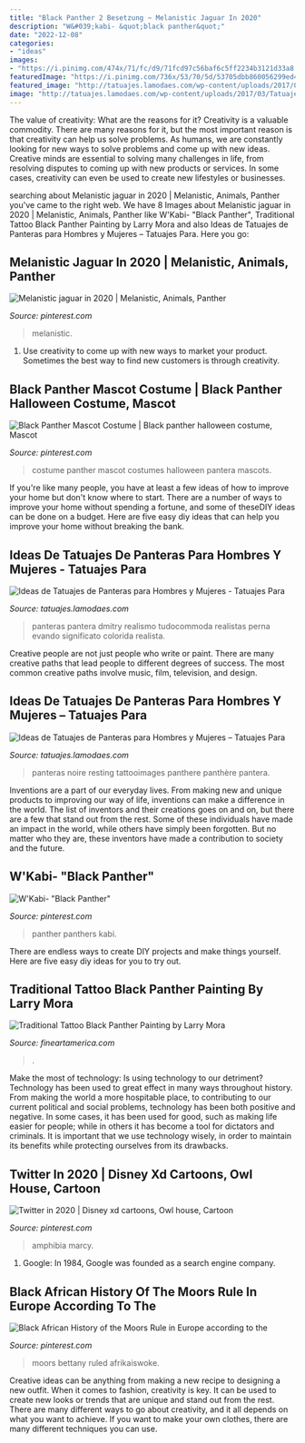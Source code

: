 ```yaml
---
title: "Black Panther 2 Besetzung ~ Melanistic Jaguar In 2020"
description: "W&#039;kabi- &quot;black panther&quot;"
date: "2022-12-08"
categories:
- "ideas"
images:
- "https://i.pinimg.com/474x/71/fc/d9/71fcd97c56baf6c5ff2234b3121d33a8.jpg"
featuredImage: "https://i.pinimg.com/736x/53/70/5d/53705dbb860056299ed478b8aa030ec2.jpg"
featured_image: "http://tatuajes.lamodaes.com/wp-content/uploads/2017/03/Tatuajes-de-Panteras-24.jpg"
image: "http://tatuajes.lamodaes.com/wp-content/uploads/2017/03/Tatuajes-de-Panteras-24.jpg"
---
```



The value of creativity: What are the reasons for it?
Creativity is a valuable commodity. There are many reasons for it, but the most important reason is that creativity can help us solve problems. As humans, we are constantly looking for new ways to solve problems and come up with new ideas. Creative minds are essential to solving many challenges in life, from resolving disputes to coming up with new products or services. In some cases, creativity can even be used to create new lifestyles or businesses.

	

		
searching about Melanistic jaguar in 2020 | Melanistic, Animals, Panther you've came to the right web. We have 8 Images about Melanistic jaguar in 2020 | Melanistic, Animals, Panther like W&#039;Kabi- &quot;Black Panther&quot;, Traditional Tattoo Black Panther Painting by Larry Mora and also Ideas de Tatuajes de Panteras para Hombres y Mujeres – Tatuajes Para. Here you go:
		
    
## Melanistic Jaguar In 2020 | Melanistic, Animals, Panther

<img loading=lazy src="https://i.pinimg.com/736x/53/70/5d/53705dbb860056299ed478b8aa030ec2.jpg" onerror="this.onerror=null;this.src='https://tse1.mm.bing.net/th?id=OIP.1cLTi8ZCNA_lZCEV-jkFEwHaHN&amp;pid=15.1';" alt="Melanistic jaguar in 2020 | Melanistic, Animals, Panther">

_Source: pinterest.com_

>melanistic. 

	

1. Use creativity to come up with new ways to market your product. Sometimes the best way to find new customers is through creativity.

    
## Black Panther Mascot Costume | Black Panther Halloween Costume, Mascot

<img loading=lazy src="https://i.pinimg.com/736x/c0/c0/94/c0c0946e4190bdf0dc021b39dae677b3.jpg" onerror="this.onerror=null;this.src='https://tse4.mm.bing.net/th?id=OIP.HBaPPiEn_wvZYDlfKPC4bQHaK5&amp;pid=15.1';" alt="Black Panther Mascot Costume | Black panther halloween costume, Mascot">

_Source: pinterest.com_

>costume panther mascot costumes halloween pantera mascots. 

	

If you're like many people, you have at least a few ideas of how to improve your home but don't know where to start. There are a number of ways to improve your home without spending a fortune, and some of theseDIY ideas can be done on a budget. Here are five easy diy ideas that can help you improve your home without breaking the bank.

    
## Ideas De Tatuajes De Panteras Para Hombres Y Mujeres - Tatuajes Para

<img loading=lazy src="http://tatuajes.lamodaes.com/wp-content/uploads/2017/03/Tatuajes-de-Panteras-24.jpg" onerror="this.onerror=null;this.src='https://tse4.mm.bing.net/th?id=OIP.wksrmRoTrpMkkH6jLm5H9QHaMX&amp;pid=15.1';" alt="Ideas de Tatuajes de Panteras para Hombres y Mujeres - Tatuajes Para">

_Source: tatuajes.lamodaes.com_

>panteras pantera dmitry realismo tudocommoda realistas perna evando significato colorida realista. 

	

Creative people are not just people who write or paint. There are many creative paths that lead people to different degrees of success. The most common creative paths involve music, film, television, and design.

    
## Ideas De Tatuajes De Panteras Para Hombres Y Mujeres – Tatuajes Para

<img loading=lazy src="https://tatuajes.lamodaes.com/wp-content/uploads/2017/03/Tatuajes-de-Panteras-10.jpg" onerror="this.onerror=null;this.src='https://tse4.mm.bing.net/th?id=OIP.trke8_erxRbstEjUo6ObHwHaEh&amp;pid=15.1';" alt="Ideas de Tatuajes de Panteras para Hombres y Mujeres – Tatuajes Para">

_Source: tatuajes.lamodaes.com_

>panteras noire resting tattooimages panthere panthère pantera. 

	

Inventions are a part of our everyday lives. From making new and unique products to improving our way of life, inventions can make a difference in the world. The list of inventors and their creations goes on and on, but there are a few that stand out from the rest. Some of these individuals have made an impact in the world, while others have simply been forgotten. But no matter who they are, these inventors have made a contribution to society and the future.

    
## W&#039;Kabi- &quot;Black Panther&quot;

<img loading=lazy src="https://i.pinimg.com/736x/f9/a2/e5/f9a2e5d613d534db1b932fca93161257.jpg" onerror="this.onerror=null;this.src='https://tse4.mm.bing.net/th?id=OIP.Ku6WodfS_uF01Mla6BHTawHaGu&amp;pid=15.1';" alt="W&#039;Kabi- &quot;Black Panther&quot;">

_Source: pinterest.com_

>panther panthers kabi. 

	

There are endless ways to create DIY projects and make things yourself. Here are five easy diy ideas for you to try out.

    
## Traditional Tattoo Black Panther Painting By Larry Mora

<img loading=lazy src="https://images.fineartamerica.com/images-medium-large-5/black-panther-fineartsmora.jpg" onerror="this.onerror=null;this.src='https://tse2.mm.bing.net/th?id=OIP.BA17yBLB3e-n4f-8CqZ5ZQAAAA&amp;pid=15.1';" alt="Traditional Tattoo Black Panther Painting by Larry Mora">

_Source: fineartamerica.com_

>. 

	

Make the most of technology: Is using technology to our detriment?
Technology has been used to great effect in many ways throughout history. From making the world a more hospitable place, to contributing to our current political and social problems, technology has been both positive and negative. In some cases, it has been used for good, such as making life easier for people; while in others it has become a tool for dictators and criminals. It is important that we use technology wisely, in order to maintain its benefits while protecting ourselves from its drawbacks.

    
## Twitter In 2020 | Disney Xd Cartoons, Owl House, Cartoon

<img loading=lazy src="https://i.pinimg.com/originals/89/c3/09/89c3093ca1b134ead93243b3eca7eae2.jpg" onerror="this.onerror=null;this.src='https://tse3.mm.bing.net/th?id=OIP.tUpD3a0PdStZzMasdCxuRQHaEK&amp;pid=15.1';" alt="Twitter in 2020 | Disney xd cartoons, Owl house, Cartoon">

_Source: pinterest.com_

>amphibia marcy. 

	

1. Google: In 1984, Google was founded as a search engine company.

    
## Black African History Of The Moors Rule In Europe According To The

<img loading=lazy src="https://i.pinimg.com/474x/71/fc/d9/71fcd97c56baf6c5ff2234b3121d33a8.jpg" onerror="this.onerror=null;this.src='https://tse2.mm.bing.net/th?id=OIP.XOG-TM77Db46uBeWad3NygAAAA&amp;pid=15.1';" alt="Black African History of the Moors Rule in Europe according to the">

_Source: pinterest.com_

>moors bettany ruled afrikaiswoke. 

	

Creative ideas can be anything from making a new recipe to designing a new outfit. When it comes to fashion, creativity is key. It can be used to create new looks or trends that are unique and stand out from the rest. There are many different ways to go about creativity, and it all depends on what you want to achieve. If you want to make your own clothes, there are many different techniques you can use.

